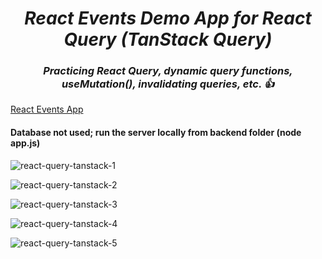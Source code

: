 <h1 align=center> <b><i>React Events Demo App for React Query (TanStack Query)</i></b></h1>
<h3 align=center> <b><i>Practicing React Query, dynamic query functions, useMutation(), invalidating queries, etc. 👍</i></b></h3>

[React Events App](https://react-query-pem4.onrender.com)

<h4>Database not used; run the server locally from backend folder (node app.js) </h4>

![react-query-tanstack-1](https://github.com/user-attachments/assets/17833437-a68d-4880-92ab-6677eadc5e8a)

![react-query-tanstack-2](https://github.com/user-attachments/assets/67e30728-c121-4110-89ec-fe2e42c7ea15)

![react-query-tanstack-3](https://github.com/user-attachments/assets/991f2360-e122-431e-a0ae-aa441c95db16)

![react-query-tanstack-4](https://github.com/user-attachments/assets/246c933d-7dbb-4d67-8d5f-74218604e67e)

![react-query-tanstack-5](https://github.com/user-attachments/assets/9f26d081-c766-4974-9d3b-c3a7bec980a8)
